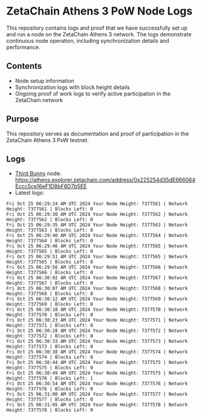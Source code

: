 # ZetaChain Athens 3 PoW Node Logs
This repository contains logs and proof that we have successfully set up and run a node on the ZetaChain Athens 3 network. The logs demonstrate continuous node operation, including synchronization details and performance.

## Contents
- Node setup information
- Synchronization logs with block height details
- Ongoing proof of work logs to verify active participation in the ZetaChain network

## Purpose
This repository serves as documentation and proof of participation in the ZetaChain Athens 3 PoW testnet.

## Logs

- [Third Bunny](https://thirdbunny.xyz/) node: https://athens.explorer.zetachain.com/address/0x225254d35dE666064Eccc5ce16eF1D8bF8D7b5EE
- Latest logs:
```
Fri Oct 25 06:29:24 AM UTC 2024 Your Node Height: 7377561 | Network Height: 7377561 | Blocks Left: 0
Fri Oct 25 06:29:30 AM UTC 2024 Your Node Height: 7377562 | Network Height: 7377562 | Blocks Left: 0
Fri Oct 25 06:29:35 AM UTC 2024 Your Node Height: 7377563 | Network Height: 7377563 | Blocks Left: 0
Fri Oct 25 06:29:40 AM UTC 2024 Your Node Height: 7377564 | Network Height: 7377564 | Blocks Left: 0
Fri Oct 25 06:29:46 AM UTC 2024 Your Node Height: 7377565 | Network Height: 7377565 | Blocks Left: 0
Fri Oct 25 06:29:51 AM UTC 2024 Your Node Height: 7377565 | Network Height: 7377565 | Blocks Left: 0
Fri Oct 25 06:29:56 AM UTC 2024 Your Node Height: 7377566 | Network Height: 7377566 | Blocks Left: 0
Fri Oct 25 06:30:02 AM UTC 2024 Your Node Height: 7377567 | Network Height: 7377567 | Blocks Left: 0
Fri Oct 25 06:30:07 AM UTC 2024 Your Node Height: 7377568 | Network Height: 7377568 | Blocks Left: 0
Fri Oct 25 06:30:12 AM UTC 2024 Your Node Height: 7377569 | Network Height: 7377569 | Blocks Left: 0
Fri Oct 25 06:30:18 AM UTC 2024 Your Node Height: 7377570 | Network Height: 7377570 | Blocks Left: 0
Fri Oct 25 06:30:23 AM UTC 2024 Your Node Height: 7377571 | Network Height: 7377571 | Blocks Left: 0
Fri Oct 25 06:30:28 AM UTC 2024 Your Node Height: 7377572 | Network Height: 7377572 | Blocks Left: 0
Fri Oct 25 06:30:33 AM UTC 2024 Your Node Height: 7377573 | Network Height: 7377573 | Blocks Left: 0
Fri Oct 25 06:30:38 AM UTC 2024 Your Node Height: 7377574 | Network Height: 7377574 | Blocks Left: 0
Fri Oct 25 06:30:44 AM UTC 2024 Your Node Height: 7377575 | Network Height: 7377575 | Blocks Left: 0
Fri Oct 25 06:30:49 AM UTC 2024 Your Node Height: 7377575 | Network Height: 7377576 | Blocks Left: 1
Fri Oct 25 06:30:54 AM UTC 2024 Your Node Height: 7377576 | Network Height: 7377576 | Blocks Left: 0
Fri Oct 25 06:31:00 AM UTC 2024 Your Node Height: 7377577 | Network Height: 7377577 | Blocks Left: 0
Fri Oct 25 06:31:05 AM UTC 2024 Your Node Height: 7377578 | Network Height: 7377578 | Blocks Left: 0
```
